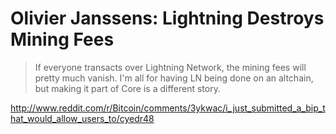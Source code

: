 # Olivier Janssens: Lightning Destroys Mining Fees

> If everyone transacts over Lightning Network, the mining fees will pretty much vanish. I'm all for having LN being done on an altchain, but making it part of Core is a different story.

http://www.reddit.com/r/Bitcoin/comments/3ykwac/i_just_submitted_a_bip_that_would_allow_users_to/cyedr48
